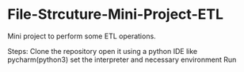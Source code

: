 # File-Strcuture-Mini-Project-ETL
Mini project to perform some ETL operations.

Steps:
Clone the repository
open it using a python IDE like pycharm(python3)
set the interpreter and necessary environment 
Run


